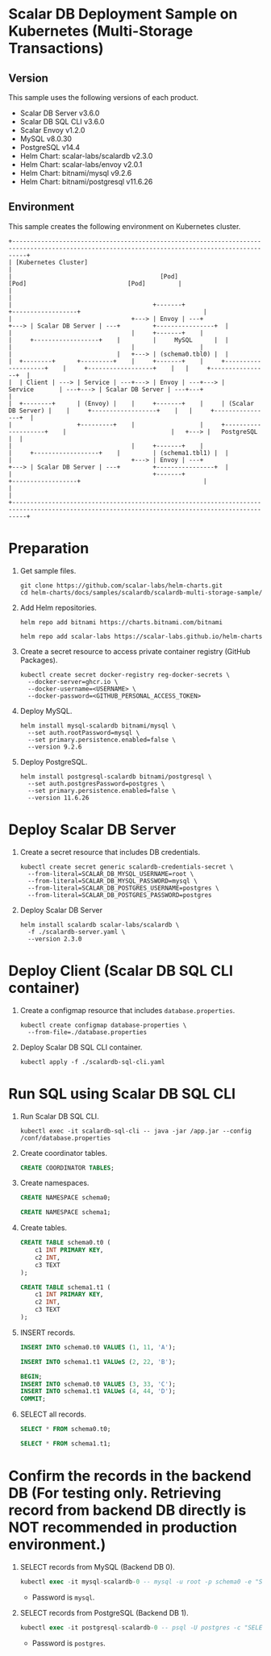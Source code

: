 # Scalar DB Deployment Sample on Kubernetes (Multi-Storage Transactions)

## Version

This sample uses the following versions of each product.

* Scalar DB Server v3.6.0
* Scalar DB SQL CLI v3.6.0
* Scalar Envoy v1.2.0
* MySQL v8.0.30
* PostgreSQL v14.4
* Helm Chart: scalar-labs/scalardb v2.3.0
* Helm Chart: scalar-labs/envoy v2.0.1
* Helm Chart: bitnami/mysql v9.2.6
* Helm Chart: bitnami/postgresql v11.6.26

## Environment

This sample creates the following environment on Kubernetes cluster.

```
+------------------------------------------------------------------------------------------------------------------------------------------------+
| [Kubernetes Cluster]                                                                                                                           |
|                                         [Pod]                                                   [Pod]                            [Pod]         |
|                                                                                                                                                |
|                                       +-------+                                          +------------------+                                  |
|                                 +---> | Envoy | ---+                               +---> | Scalar DB Server | ---+         +----------------+  |
|                                 |     +-------+    |                               |     +------------------+    |         |     MySQL      |  |
|                                 |                  |                               |                             |   +---> | (schema0.tbl0) |  |
|  +--------+      +---------+    |     +-------+    |     +--------------------+    |     +------------------+    |   |     +----------------+  |
|  | Client | ---> | Service | ---+---> | Envoy | ---+---> |      Service       | ---+---> | Scalar DB Server | ---+---+                         |
|  +--------+      | (Envoy) |    |     +-------+    |     | (Scalar DB Server) |    |     +------------------+    |   |     +----------------+  |
|                  +---------+    |                  |     +--------------------+    |                             |   +---> |   PostgreSQL   |  |
|                                 |     +-------+    |                               |     +------------------+    |         | (schema1.tbl1) |  |
|                                 +---> | Envoy | ---+                               +---> | Scalar DB Server | ---+         +----------------+  |
|                                       +-------+                                          +------------------+                                  |
|                                                                                                                                                |
+------------------------------------------------------------------------------------------------------------------------------------------------+
```

# Preparation

1. Get sample files.
   ```console
   git clone https://github.com/scalar-labs/helm-charts.git
   cd helm-charts/docs/samples/scalardb/scalardb-multi-storage-sample/
   ```

1. Add Helm repositories.
   ```console
   helm repo add bitnami https://charts.bitnami.com/bitnami
   ```
   ```console
   helm repo add scalar-labs https://scalar-labs.github.io/helm-charts
   ```

1. Create a secret resource to access private container registry (GitHub Packages).
   ```console
   kubectl create secret docker-registry reg-docker-secrets \
     --docker-server=ghcr.io \
     --docker-username=<USERNAME> \
     --docker-password=<GITHUB_PERSONAL_ACCESS_TOKEN>
   ```

1. Deploy MySQL.
   ```console
   helm install mysql-scalardb bitnami/mysql \
     --set auth.rootPassword=mysql \
     --set primary.persistence.enabled=false \
     --version 9.2.6
   ```

1. Deploy PostgreSQL.
   ```console
   helm install postgresql-scalardb bitnami/postgresql \
     --set auth.postgresPassword=postgres \
     --set primary.persistence.enabled=false \
     --version 11.6.26
   ```

# Deploy Scalar DB Server

1. Create a secret resource that includes DB credentials.
   ```console
   kubectl create secret generic scalardb-credentials-secret \
     --from-literal=SCALAR_DB_MYSQL_USERNAME=root \
     --from-literal=SCALAR_DB_MYSQL_PASSWORD=mysql \
     --from-literal=SCALAR_DB_POSTGRES_USERNAME=postgres \
     --from-literal=SCALAR_DB_POSTGRES_PASSWORD=postgres
   ```

1. Deploy Scalar DB Server
   ```console
   helm install scalardb scalar-labs/scalardb \
     -f ./scalardb-server.yaml \
     --version 2.3.0
   ```

# Deploy Client (Scalar DB SQL CLI container)

1. Create a configmap resource that includes `database.properties`.
   ```console
   kubectl create configmap database-properties \
     --from-file=./database.properties
   ```

1. Deploy Scalar DB SQL CLI container.
   ```console
   kubectl apply -f ./scalardb-sql-cli.yaml
   ```

# Run SQL using Scalar DB SQL CLI

1. Run Scalar DB SQL CLI.
   ```console
   kubectl exec -it scalardb-sql-cli -- java -jar /app.jar --config /conf/database.properties
   ```

1. Create coordinator tables.
   ```sql
   CREATE COORDINATOR TABLES;
   ```

1. Create namespaces.
   ```sql
   CREATE NAMESPACE schema0;
   ```
   ```sql
   CREATE NAMESPACE schema1;
   ```

1. Create tables.
   ```sql
   CREATE TABLE schema0.t0 (
       c1 INT PRIMARY KEY,
       c2 INT,
       c3 TEXT
   );
   ```
   ```sql
   CREATE TABLE schema1.t1 (
       c1 INT PRIMARY KEY,
       c2 INT,
       c3 TEXT
   );
   ```

1. INSERT records.
   ```sql
   INSERT INTO schema0.t0 VALUES (1, 11, 'A');
   ```
   ```sql
   INSERT INTO schema1.t1 VALUeS (2, 22, 'B');
   ```
   ```sql
   BEGIN;
   INSERT INTO schema0.t0 VALUES (3, 33, 'C');
   INSERT INTO schema1.t1 VALUeS (4, 44, 'D');
   COMMIT;
   ```

1. SELECT all records.
   ```sql
   SELECT * FROM schema0.t0;
   ```
   ```sql
   SELECT * FROM schema1.t1;
   ```

# Confirm the records in the backend DB (For testing only. Retrieving record from backend DB directly is NOT recommended in production environment.)

1. SELECT records from MySQL (Backend DB 0).
   ```sql
   kubectl exec -it mysql-scalardb-0 -- mysql -u root -p schema0 -e "SELECT c1, c2, c3, tx_id FROM t0"
   ```
   * Password is `mysql`.

1. SELECT records from PostgreSQL (Backend DB 1).
   ```sql
   kubectl exec -it postgresql-scalardb-0 -- psql -U postgres -c "SELECT c1, c2, c3, tx_id FROM schema1.t1"
   ```
   * Password is `postgres`.
